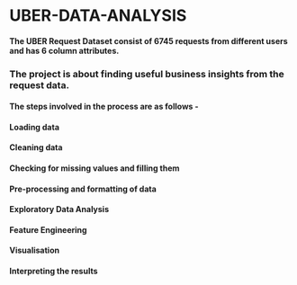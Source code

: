 # UBER-DATA-ANALYSIS 

#### The UBER Request Dataset consist of 6745 requests from different users and has 6 column attributes.

### The project is about finding useful business insights from the request data.
#### The steps involved in the process are as follows - 
#### Loading data 
#### Cleaning data
#### Checking for missing values and filling them
#### Pre-processing and formatting of data
#### Exploratory Data Analysis
#### Feature Engineering 
#### Visualisation 
#### Interpreting the results
